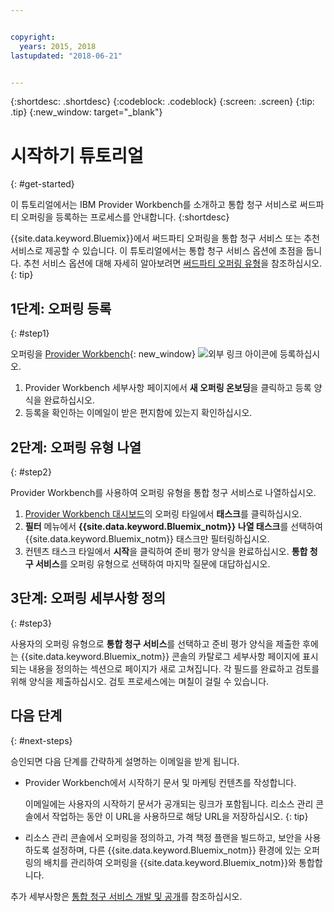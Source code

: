 ```yaml
---


copyright:
  years: 2015, 2018
lastupdated: "2018-06-21"


---
```


{:shortdesc: .shortdesc}
{:codeblock: .codeblock}
{:screen: .screen}
{:tip: .tip}
{:new_window: target="_blank"}

# 시작하기 튜토리얼
{: #get-started}

이 튜토리얼에서는 IBM Provider Workbench를 소개하고 통합 청구 서비스로 써드파티 오퍼링을 등록하는 프로세스를 안내합니다.
{:shortdesc}

{{site.data.keyword.Bluemix}}에서 써드파티 오퍼링을 통합 청구 서비스 또는 추천 서비스로 제공할 수 있습니다. 이 튜토리얼에서는 통합 청구 서비스 옵션에 초점을 둡니다. 추천 서비스 옵션에 대해 자세히 알아보려면 [써드파티 오퍼링 유형](/docs/third-party/offering-types.html)을 참조하십시오.
{: tip}

## 1단계: 오퍼링 등록
{: #step1}

오퍼링을 [Provider Workbench](https://www.ibm.com/marketplace/workbench/){: new_window} ![외부 링크 아이콘](../icons/launch-glyph.svg "외부 링크 아이콘")에 등록하십시오.

1. Provider Workbench 세부사항 페이지에서 **새 오퍼링 온보딩**을 클릭하고 등록 양식을 완료하십시오.
2. 등록을 확인하는 이메일이 받은 편지함에 있는지 확인하십시오.

## 2단계: 오퍼링 유형 나열
{: #step2}

Provider Workbench를 사용하여 오퍼링 유형을 통합 청구 서비스로 나열하십시오.

1. [Provider Workbench 대시보드](https://www.ibm.com/marketplace/workbench/provider/dashboard)의 오퍼링 타일에서 **태스크**를 클릭하십시오.
2. **필터** 메뉴에서 **{{site.data.keyword.Bluemix_notm}} 나열 태스크**를 선택하여 {{site.data.keyword.Bluemix_notm}} 태스크만 필터링하십시오.
3. 컨텐츠 태스크 타일에서 **시작**을 클릭하여 준비 평가 양식을 완료하십시오. **통합 청구 서비스**를 오퍼링 유형으로 선택하여 마지막 질문에 대답하십시오.

## 3단계: 오퍼링 세부사항 정의
{: #step3}

사용자의 오퍼링 유형으로 **통합 청구 서비스**를 선택하고 준비 평가 양식을 제출한 후에는 {{site.data.keyword.Bluemix_notm}} 콘솔의 카탈로그 세부사항 페이지에 표시되는 내용을 정의하는 섹션으로 페이지가 새로 고쳐집니다. 각 필드를 완료하고 검토를 위해 양식을 제출하십시오. 검토 프로세스에는 며칠이 걸릴 수 있습니다.

## 다음 단계
{: #next-steps}

승인되면 다음 단계를 간략하게 설명하는 이메일을 받게 됩니다.

* Provider Workbench에서 시작하기 문서 및 마케팅 컨텐츠를 작성합니다.

  이메일에는 사용자의 시작하기 문서가 공개되는 링크가 포함됩니다. 리소스 관리 콘솔에서 작업하는 동안 이 URL을 사용하므로 해당 URL을 저장하십시오.
  {: tip}

* 리소스 관리 콘솔에서 오퍼링을 정의하고, 가격 책정 플랜을 빌드하고, 보안을 사용하도록 설정하며, 다른 {{site.data.keyword.Bluemix_notm}} 환경에 있는 오퍼링의 배치를 관리하여 오퍼링을 {{site.data.keyword.Bluemix_notm}}와 통합합니다. 

추가 세부사항은 [통합 청구 서비스 개발 및 공개](/docs/third-party/integrated-billing-service.html)를 참조하십시오.
